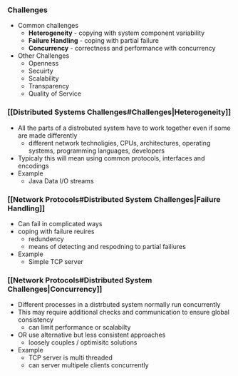 
### Challenges
- Common challenges
	- **Heterogeneity** - copying with system component variability
	- **Failure Handling** - coping with partial failure 
	- **Concurrency** - correctness and performance with concurrency 
- Other Challenges
	- Openness
	- Secuirty
	- Scalability 
	- Transparency 
	- Quality of Service

### [[Distributed Systems Challenges#Challenges|Heterogeneity]]

- All the parts of a distrobuted system have to work together even if some are made differently 
	- different network technoligies, CPUs, architectures, operating systems, programming languages, developers 
- Typicaly this will mean using common protocols, interfaces and encodings 
- Example
	- Java Data I/O streams 

### [[Network Protocols#Distributed System Challenges|Failure Handling]]

- Can fail in complicated ways
- coping with failure reuires
	- redundency
	- means of detecting and respodning to partial failiures
- Example
	- Simple TCP server

### [[Network Protocols#Distributed System Challenges|Concurrency]]
- Different processes in a distrbuted system normally run concurrently
- This may require additional checks and communication to ensure global consistency 
	- can limit performance or scalabilty 
- OR use alternative but less consistent approaches
	- loosely couples / optimisitc solutions 
- Example
	- TCP server is multi threaded
	- can server multipele clients concurrently 

